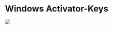 
<h1> Windows Activator-Keys </h1>

<img src="https://user-images.githubusercontent.com/45147588/126628753-62ffd02f-0a18-480b-a8db-84443729f4e4.png">



